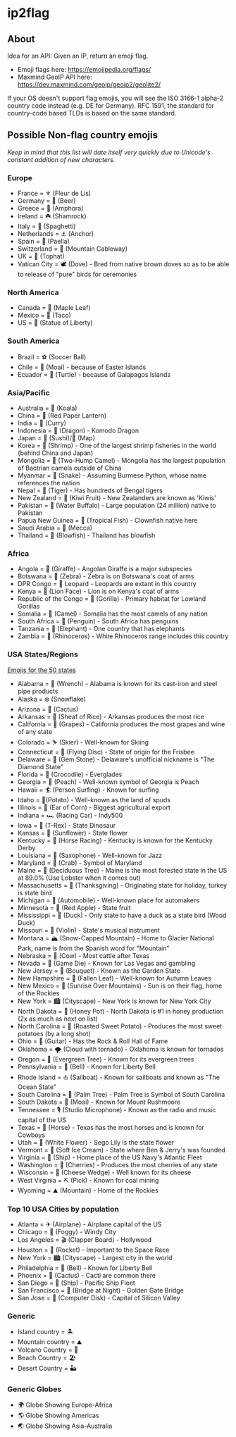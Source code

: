 # ip2flag
## About

Idea for an API: Given an IP, return an emoji flag.

* Emoji flags here: https://emojipedia.org/flags/
* Maxmind GeoIP API here: https://dev.maxmind.com/geoip/geoip2/geolite2/

If your OS doesn't support flag emojis, you will see the ISO 3166-1 alpha-2 country code instead (e.g. DE for Germany). RFC 1591, the standard for country-code based TLDs is based on the same standard.

## Possible Non-flag country emojis
*Keep in mind that this list will date itself very quickly due to Unicode's constant addition of new characters.*

### Europe

* France = ⚜ (Fleur de Lis)
* Germany = 🍺 (Beer)
* Greece = 🏺 (Amphora)
* Ireland = ☘️ (Shamrock)
* Italy = 🍝 (Spaghetti)
* Netherlands = ⚓ (Anchor)
* Spain = 🥘 (Paella)
* Switzerland = 🚠 (Mountain Cableway)
* UK = 🎩 (Tophat)
* Vatican City = 🕊 (Dove) - Bred from native brown doves so as to be able to release of "pure" birds for ceremonies

### North America

* Canada = 🍁 (Maple Leaf)
* Mexico = 🌮 (Taco)
* US = 🗽 (Statue of Liberty)

### South America

* Brazil = ⚽ (Soccer Ball)
* Chile = 🗿 (Moai) - because of Easter Islands
* Ecuador = 🐢 (Turtle) - because of Galapagos Islands

### Asia/Pacific

* Australia = 🐨 (Koala)
* China = 🏮 (Red Paper Lantern)
* India = 🍛 (Curry)
* Indonesia = 🐉 (Dragon) - Komodo Dragon
* Japan = 🍣 (Sushi)/🗾 (Map)
* Korea = 🦐 (Shrimp) - One of the largest shrimp fisheries in the world (behind China and Japan)
* Mongolia = 🐫 (Two-Hump Camel) - Mongolia has the largest population of Bactrian camels outside of China
* Myanmar = 🐍 (Snake) - Assuming Burmese Python, whose name references the nation
* Nepal = 🐅 (Tiger) - Has hundreds of Bengal tigers
* New Zealand = 🥝 (Kiwi Fruit) - New Zealanders are known as 'Kiwis'
* Pakistan = 🐃 (Water Buffalo) - Large population (24 million) native to Pakistan
* Papua New Guinea = 🐠 (Tropical Fish) - Clownfish native here
* Saudi Arabia = 🕋 (Mecca)
* Thailand = 🐡 (Blowfish) - Thailand has blowfish

### Africa

* Angola = 🦒 (Giraffe) - Angolan Giraffe is a major subspecies
* Botswana = 🦓 (Zebra) - Zebra is on Botswana's coat of arms
* DPR Congo = 🐆 Leopard - Leopards are extant in this country
* Kenya = 🦁 (Lion Face) - Lion is on Kenya's coat of arms
* Republic of the Congo = 🦍 (Gorilla) - Primary habitat for Lowland Gorillas
* Somalia = 🐪 (Camel) - Somalia has the most camels of any nation
* South Africa = 🐧 (Penguin) - South Africa has penguins
* Tanzania = 🐘 (Elephant) - One country that has elephants
* Zambia = 🦏 (Rhinoceros) - White Rhinoceros range includes this country

### USA States/Regions
[Emojis for the 50 states](https://www.thrillist.com/entertainment/nation/the-emojis-for-the-50-states)

* Alabama = 🔧 (Wrench) - Alabama is known for its cast-iron and steel pipe products
* Alaska = ❄️ (Snowflake)
* Arizona = 🌵 (Cactus)
* Arkansas = 🌾 (Sheaf of Rice) - Arkansas produces the most rice
* California = 🍇 (Grapes) - California produces the most grapes and wine of any state
* Colorado = ⛷️ (Skier) - Well-known for Skiing
* Connecticut = 🥏 (Flying Disc) - State of origin for the Frisbee
* Delaware = 💎 (Gem Stone) - Delaware's unofficial nickname is "The Diamond State"
* Florida = 🐊 (Crocodile) - Everglades
* Georgia = 🍑 (Peach) - Well-known symbol of Georgia is Peach 
* Hawaii = 🏄 (Person Surfing) - Known for surfing
* Idaho = 🥔(Potato) - Well-known as the land of spuds
* Illinois = 🌽 (Ear of Corn) - Biggest agricultural export
* Indiana = 🏎️ (Racing Car) - Indy500
* Iowa = 🦖 (T-Rex) - State Dinosaur
* Kansas = 🌻 (Sunflower) - State flower
* Kentucky = 🏇 (Horse Racing) - Kentucky is known for the Kentucky Derby
* Louisiana = 🎷 (Saxophone) - Well-known for Jazz
* Maryland = 🦀 (Crab) - Symbol of Maryland
* Maine = 🌳 (Deciduous Tree) - Maine is the most forested state in the US at 89.0% (Use Lobster when it comes out)
* Massachusetts = 🦃 (Thanksgiving) - Originating state for holiday, turkey is state bird
* Michigan = 🚗 (Automobile) - Well-known place for automakers
* Minnesota = 🍎 (Red Apple) - State fruit
* Mississippi = 🦆 (Duck) - Only state to have a duck as a state bird (Wood Duck)
* Missouri = 🎻 (Violin) - State's musical instrument
* Montana = 🏔 (Snow-Capped Mountain) - Home to Glacier National Park, name is from the Spanish word for "Mountain"
* Nebraska = 🐄 (Cow) - Most cattle after Texas
* Nevada = 🎲 (Game Die) - Known for Las Vegas and gambling
* New Jersey = 💐 (Bouquet) - Known as the Garden State
* New Hampshire = 🍂 (Fallen Leaf) - Well-known for Autumn Leaves
* New Mexico = 🌄 (Sunrise Over Mountains) - Sun is on their flag, home of the Rockies
* New York = 🏙️ (Cityscape) - New York is known for New York City
* North Dakota = 🍯 (Honey Pot) - North Dakota is #1 in honey production (2x as much as next on list)  
* North Carolina = 🍠 (Roasted Sweet Potato) - Produces the most sweet potatoes (by a long shot)
* Ohio = 🎸 (Guitar) - Has the Rock & Roll Hall of Fame
* Oklahoma =  🌪️ (Cloud with tornado) - Oklahoma is known for tornados
* Oregon = 🌲 (Evergreen Tree) - Known for its evergreen trees
* Pennsylvania = 🔔 (Bell) - Known for Liberty Bell
* Rhode Island = ⛵ (Sailboat) - Known for sailboats and known as "The Ocean State"
* South Carolina = 🌴 (Palm Tree) - Palm Tree is Symbol of South Carolina
* South Dakota = 🗿 (Moai) - Known for Mount Rushmoore
* Tennessee = 🎙️ (Studio Microphone) - Known as the radio and music capital of the US
* Texas = 🐎 (Horse) - Texas has the most horses and is known for Cowboys
* Utah = 💮 (White Flower) - Sego Lily is the state flower
* Vermont = 🍦 (Soft Ice Cream) - State where Ben & Jerry's was founded
* Virginia = 🚢 (Ship) - Home place of the US Navy's Atlantic Fleet
* Washington = 🍒 (Cherries) - Produces the most cherries of any state
* Wisconsin = 🧀 (Cheese Wedge) - Well known for its cheese
* West Virginia = ⛏ (Pick) - Known for coal mining
* Wyoming = ⛰️ (Mountain) - Home of the Rockies

### Top 10 USA Cities by population

* Atlanta = ✈ (Airplane) - Airplane capital of the US
* Chicago = 🌁 (Foggy) - Windy City
* Los Angeles = 🎬 (Clapper Board) - Hollywood
* Houston = 🚀 (Rocket) - Important to the Space Race
* New York = 🏙 (Cityscape) - Largest city in the world
* Philadelphia = 🔔 (Bell) - Known for Liberty Bell
* Phoenix = 🌵 (Cactus) - Cacti are common there
* San Diego =  🚢 (Ship) - Pacific Ship Fleet
* San Francisco = 🌉 (Bridge at Night) - Golden Gate Bridge
* San Jose = 💽 (Computer Disk) - Capital of Silicon Valley

### Generic 

* Island country = 🏝
* Mountain country = ⛰
* Volcano Country = 🌋
* Beach Country = 🏖
* Desert Country = 🏜

### Generic Globes

* 🌍 Globe Showing Europe-Africa
* 🌎 Globe Showing Americas
* 🌏 Globe Showing Asia-Australia
